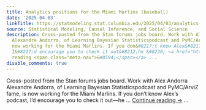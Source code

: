 ```yaml
---
title: Analytics positions for the Miami Marlins (baseball)
date: '2025-04-03'
linkTitle: https://statmodeling.stat.columbia.edu/2025/04/03/analytics-positions-for-the-miami-marlins-baseball/
source: Statistical Modeling, Causal Inference, and Social Science
description: Cross-posted from the Stan forums jobs board. Work with Alex Andorra
  Alexandre Andorra, of Learning Bayesian Statisticspodcast and PyMC/ArviZ fame, is
  now working for the Miami Marlins. If you don&#8217;t know Alex&#8217;s podcast,
  I&#8217;d encourage you to check it out&#8212;he &#8230; <a href="https://statmodeling.stat.columbia.edu/2025/04/03/analytics-positions-for-the-miami-marlins-baseball/">Continue
  reading <span class="meta-nav">&#8594;</span></a> ...
disable_comments: true
---
```

Cross-posted from the Stan forums jobs board. Work with Alex Andorra Alexandre Andorra, of Learning Bayesian Statisticspodcast and PyMC/ArviZ fame, is now working for the Miami Marlins. If you don&#8217;t know Alex&#8217;s podcast, I&#8217;d encourage you to check it out&#8212;he &#8230; <a href="https://statmodeling.stat.columbia.edu/2025/04/03/analytics-positions-for-the-miami-marlins-baseball/">Continue reading <span class="meta-nav">&#8594;</span></a> ...